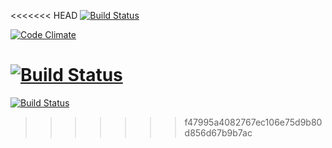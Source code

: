 <<<<<<< HEAD
[![Build Status](https://travis-ci.org/emn178/js-md5.svg?branch=master)](https://travis-ci.org/emn178/js-md5)

[![Code Climate](https://codeclimate.com/github/cloudfoundry/membrane.png)](https://codeclimate.com/github/cloudfoundry/membrane)

[![Build Status](https://travis-ci.org/cloudfoundry/membrane.png)](https://travis-ci.org/cloudfoundry/membrane)
=======
[![Build Status](https://travis-ci.org/akpante3/stackoverflow-lite.svg?branch=master)](https://travis-ci.org/akpante3/stackoverflow-lite)
>>>>>>> f47995a4082767ec106e75d9b80d856d67b9b7ac


